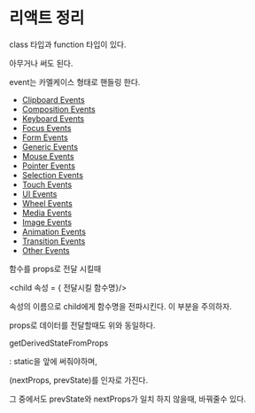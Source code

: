# 리액트 정리

class 타입과 function 타입이 있다.



아무거나 써도 된다.

event는 카멜케이스 형태로 핸들링 한다.

- [Clipboard Events](https://reactjs.org/docs/events.html#clipboard-events)
- [Composition Events](https://reactjs.org/docs/events.html#composition-events)
- [Keyboard Events](https://reactjs.org/docs/events.html#keyboard-events)
- [Focus Events](https://reactjs.org/docs/events.html#focus-events)
- [Form Events](https://reactjs.org/docs/events.html#form-events)
- [Generic Events](https://reactjs.org/docs/events.html#generic-events)
- [Mouse Events](https://reactjs.org/docs/events.html#mouse-events)
- [Pointer Events](https://reactjs.org/docs/events.html#pointer-events)
- [Selection Events](https://reactjs.org/docs/events.html#selection-events)
- [Touch Events](https://reactjs.org/docs/events.html#touch-events)
- [UI Events](https://reactjs.org/docs/events.html#ui-events)
- [Wheel Events](https://reactjs.org/docs/events.html#wheel-events)
- [Media Events](https://reactjs.org/docs/events.html#media-events)
- [Image Events](https://reactjs.org/docs/events.html#image-events)
- [Animation Events](https://reactjs.org/docs/events.html#animation-events)
- [Transition Events](https://reactjs.org/docs/events.html#transition-events)
- [Other Events](https://reactjs.org/docs/events.html#other-events)



함수를 props로 전달 시킬때



<child 속성 = { 전달시킬 함수명}/>



속성의 이름으로 child에게 함수명을 전파시킨다. 이 부분을 주의하자.





props로 데이터를 전달할때도 위와 동일하다.





getDerivedStateFromProps

 : static을 앞에 써줘야하며,

(nextProps, prevState)를 인자로 가진다.

그 중에서도 prevState와  nextProps가 일치 하지 않을때, 바꿔줄수 있다.